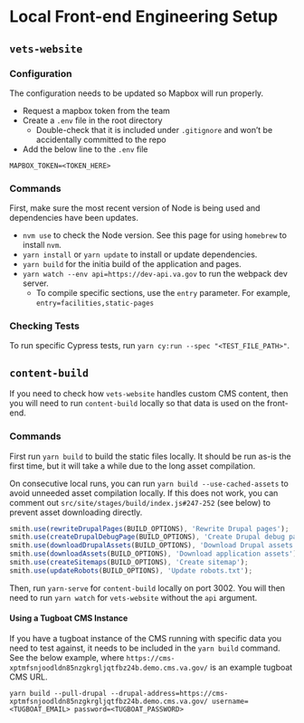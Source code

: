 # Local Front-end Engineering Setup

## `vets-website`

### Configuration

The configuration needs to be updated so Mapbox will run properly.

- Request a mapbox token from the team
- Create a `.env` file in the root directory
  - Double-check that it is included under `.gitignore` and won’t be accidentally committed to the repo
- Add the below line to the `.env` file

```
MAPBOX_TOKEN=<TOKEN_HERE>
```

### Commands

First, make sure the most recent version of Node is being used and dependencies have been updates.

* `nvm use` to check the Node version. See this page for using `homebrew` to install `nvm`.
* `yarn install` or `yarn update` to install or update dependencies.
* `yarn build` for the initia build of the application and pages.
* `yarn watch --env api=https://dev-api.va.gov` to run the webpack dev server.
  * To compile specific sections, use the `entry` parameter. For example, `entry=facilities,static-pages`

### Checking Tests

To run specific Cypress tests, run `yarn cy:run --spec "<TEST_FILE_PATH>"`.

## `content-build`

If you need to check how `vets-website` handles custom CMS content, then you will need to run `content-build` locally so that data is used on the front-end.

### Commands

First run `yarn build` to build the static files locally. It should be run as-is the first time, but it will take a while due to the long asset compilation.

On consecutive local runs, you can run `yarn build --use-cached-assets` to avoid unneeded asset compilation locally. If this does not work, you can comment out `src/site/stages/build/index.js#247-252` (see below) to prevent asset downloading directly.

```js
smith.use(rewriteDrupalPages(BUILD_OPTIONS), 'Rewrite Drupal pages');
smith.use(createDrupalDebugPage(BUILD_OPTIONS), 'Create Drupal debug page');
smith.use(downloadDrupalAssets(BUILD_OPTIONS), 'Download Drupal assets');
smith.use(downloadAssets(BUILD_OPTIONS), 'Download application assets');
smith.use(createSitemaps(BUILD_OPTIONS), 'Create sitemap');
smith.use(updateRobots(BUILD_OPTIONS), 'Update robots.txt');
```

Then, run `yarn-serve` for `content-build` locally on port 3002. You will then need to run `yarn watch` for `vets-website` without the `api` argument.

#### Using a Tugboat CMS Instance

If you have a tugboat instance of the CMS running with specific data you need to test against, it needs to be included in the `yarn build` command. See the below example, where `https://cms-xptmfsnjoodldn85nzgkrgljqtfbz24b.demo.cms.va.gov/` is an example tugboat CMS URL.

```
yarn build --pull-drupal --drupal-address=https://cms-xptmfsnjoodldn85nzgkrgljqtfbz24b.demo.cms.va.gov/ username=<TUGBOAT_EMAIL> password=<TUGBOAT_PASSWORD>
```

